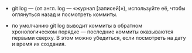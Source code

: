 *  git log — (от англ. log — «журнал [записей]»), используйте её, чтобы оглянуться назад и посмотреть коммиты.

* по умолчанию git log выводит коммиты в обратном хронологическом порядке — последние коммиты оказываются первыми сверху. В этом можно убедиться, если посмотреть на дату и время их создания.